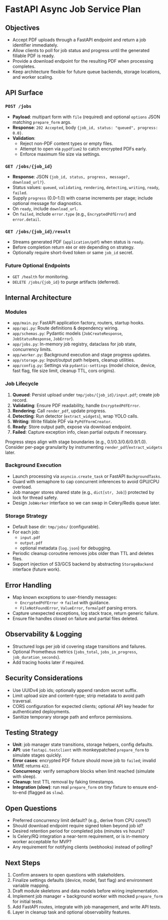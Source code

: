 # FastAPI Async Job Service Plan

## Objectives
- Accept PDF uploads through a FastAPI endpoint and return a job identifier immediately.
- Allow clients to poll for job status and progress until the generated fillable PDF is ready.
- Provide a download endpoint for the resulting PDF when processing completes.
- Keep architecture flexible for future queue backends, storage locations, and worker scaling.

## API Surface

### `POST /jobs`
- **Payload**: multipart form with `file` (required) and optional `options` JSON matching `prepare_form` args.
- **Response**: `202 Accepted`, body `{job_id, status: "queued", progress: 0.0}`.
- **Validation**:
  - Reject non-PDF content types or empty files.
  - Attempt to open via `pypdfium2` to catch encrypted PDFs early.
  - Enforce maximum file size via settings.

### `GET /jobs/{job_id}`
- **Response**: JSON `{job_id, status, progress, message?, download_url?}`.
- Status values: `queued`, `validating`, `rendering`, `detecting`, `writing`, `ready`, `failed`.
- Supply `progress` (0.0–1.0) with coarse increments per stage; include optional message for diagnostics.
- On `ready`, include `download_url`.
- On `failed`, include `error.type` (e.g., `EncryptedPdfError`) and `error.detail`.

### `GET /jobs/{job_id}/result`
- Streams generated PDF (`application/pdf`) when status is `ready`.
- Before completion return `404` or `409` depending on strategy.
- Optionally require short-lived token or same `job_id` secret.

### Future Optional Endpoints
- `GET /health` for monitoring.
- `DELETE /jobs/{job_id}` to purge artifacts (deferred).

## Internal Architecture

### Modules
- `app/main.py`: FastAPI application factory, routers, startup hooks.
- `app/api.py`: Route definitions & dependency wiring.
- `app/schemas.py`: Pydantic models (`JobCreateResponse`, `JobStatusResponse`, `JobError`).
- `app/jobs.py`: In-memory job registry, dataclass for job state, concurrency limits.
- `app/worker.py`: Background execution and stage progress updates.
- `app/storage.py`: Input/output path helpers, cleanup utilities.
- `app/config.py`: Settings via `pydantic-settings` (model choice, device, fast flag, file size limit, cleanup TTL, cors origins).

### Job Lifecycle
1. **Queued**: Persist upload under `tmp/jobs/{job_id}/input.pdf`; create job record.
2. **Validating**: Ensure PDF readability, handle `EncryptedPdfError`.
3. **Rendering**: Call `render_pdf`, update progress.
4. **Detecting**: Run detector (`extract_widgets`), wrap YOLO calls.
5. **Writing**: Write fillable PDF via `PyPdfFormCreator`.
6. **Ready**: Store output path, expose via download endpoint.
7. **Failed**: Capture exception info, clean partial outputs if necessary.

Progress steps align with stage boundaries (e.g., 0.1/0.3/0.6/0.9/1.0). Consider per-page granularity by instrumenting `render_pdf`/`extract_widgets` later.

### Background Execution
- Launch processing via `asyncio.create_task` or FastAPI `BackgroundTasks`.
- Guard with semaphore to cap concurrent inferences to avoid GPU/CPU overload.
- Job manager stores shared state (e.g., `dict[str, Job]`) protected by lock for thread safety.
- Design `JobWorker` interface so we can swap in Celery/Redis queue later.

### Storage Strategy
- Default base dir: `tmp/jobs/` (configurable).
- For each job:
  - `input.pdf`
  - `output.pdf`
  - optional metadata (`log.json`) for debugging.
- Periodic cleanup coroutine removes jobs older than TTL and deletes files.
- Support injection of S3/GCS backend by abstracting `StorageBackend` interface (future work).

## Error Handling
- Map known exceptions to user-friendly messages:
  - `EncryptedPdfError` → `failed` with guidance.
  - `FileNotFoundError`, `ValueError`, `formalpdf` parsing errors.
- Capture unexpected exceptions, log stack trace, return generic failure.
- Ensure file handles closed on failure and partial files deleted.

## Observability & Logging
- Structured logs per job id covering stage transitions and failures.
- Optional Prometheus metrics (`jobs_total`, `jobs_in_progress`, `job_duration_seconds`).
- Add tracing hooks later if required.

## Security Considerations
- Use UUIDv4 job ids; optionally append random secret suffix.
- Limit upload size and content-type; strip metadata to avoid path traversal.
- CORS configuration for expected clients; optional API key header for authenticated deployments.
- Sanitize temporary storage path and enforce permissions.

## Testing Strategy
- **Unit**: job manager state transitions, storage helpers, config defaults.
- **API**: use `fastapi.testclient` with monkeypatched `prepare_form` to simulate stages quickly.
- **Error cases**: encrypted PDF fixture should move job to `failed`; invalid MIME returns `422`.
- **Concurrency**: verify semaphore blocks when limit reached (simulate with sleep).
- **Cleanup**: test TTL removal by faking timestamps.
- **Integration (slow)**: run real `prepare_form` on tiny fixture to ensure end-to-end (flagged as `slow`).

## Open Questions
- Preferred concurrency limit default? (e.g., derive from CPU cores?)
- Should download endpoint require signed token beyond job id?
- Desired retention period for completed jobs (minutes vs hours)?
- Is Celery/RQ integration a near-term requirement, or is in-memory worker acceptable for MVP?
- Any requirement for notifying clients (webhooks) instead of polling?

## Next Steps
1. Confirm answers to open questions with stakeholders.
2. Finalize settings defaults (device, model, fast flag) and environment variable mapping.
3. Draft module skeletons and data models before wiring implementation.
4. Implement job manager + background worker with mocked `prepare_form` for initial tests.
5. Add FastAPI routes, integrate with job management, and write API tests.
6. Layer in cleanup task and optional observability features.

